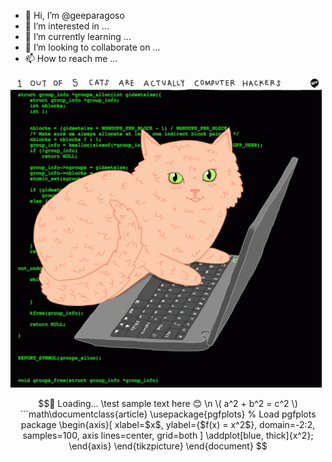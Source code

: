




- 👋 Hi, I’m @geeparagoso
- 👀 I’m interested in ...
- 🌱 I’m currently learning ...
- 💞️ I’m looking to collaborate on ...
- 📫 How to reach me ...

<!---
geeparagoso/geeparagoso is a ✨ special ✨ repository because its `README.md` (this file) appears on your GitHub profile.
You can click the Preview link to take a look at your changes.
--->
![Screenshot](https://github.com/geeparagoso/geeparagoso/blob/main/images/cats-computer.gif)

```math \ce{$&#x5C;unicode[font-family: 'Pacifico', cursive; font-size: 20px; color: #ff6347;] Hello, Pacifico font}
🔄 Loading...
\test
sample text here 😊 \n
\( a^2 + b^2 = c^2 \)
```math\documentclass{article}
\usepackage{pgfplots} % Load pgfplots package
\begin{axis}[
    xlabel=$x$,
    ylabel={$f(x) = x^2$},
    domain=-2:2,
    samples=100,
    axis lines=center,
    grid=both
]
\addplot[blue, thick]{x^2};
\end{axis}
\end{tikzpicture}

\end{document}
